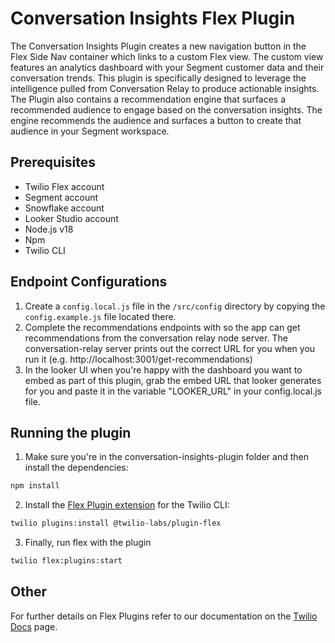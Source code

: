 # Conversation Insights Flex Plugin

The Conversation Insights Plugin creates a new navigation button in the Flex Side Nav container which links to a custom Flex view. The custom view features an analytics dashboard with your Segment customer data and their conversation trends. This plugin is specifically designed to leverage the intelligence pulled from Conversation Relay to produce actionable insights. The Plugin also contains a recommendation engine that surfaces a recommended audience to engage based on the conversation insights. The engine recommends the audience and surfaces a button to create that audience in your Segment workspace.

## Prerequisites

- Twilio Flex account
- Segment account
- Snowflake account
- Looker Studio account
- Node.js v18
- Npm
- Twilio CLI

## Endpoint Configurations
1. Create a `config.local.js` file in the `/src/config` directory by copying the `config.example.js` file located there.
2. Complete the recommendations endpoints with <your-conversation-relay-port> so the app can get recommendations from the conversation relay node server. The conversation-relay server prints out the correct URL for you when you run it (e.g. http://localhost:3001/get-recommendations)
3. In the looker UI when you're happy with the dashboard you want to embed as part of this plugin, grab the embed URL that looker generates for you and paste it in the variable "LOOKER_URL" in your config.local.js file.


## Running the plugin

1. Make sure you're in the conversation-insights-plugin folder and then install the dependencies:

```bash
npm install
```

2. Install the [Flex Plugin extension](https://github.com/twilio-labs/plugin-flex/tree/v1-beta) for the Twilio CLI:

```bash
twilio plugins:install @twilio-labs/plugin-flex
```

3. Finally, run flex with the plugin

```bash
twilio flex:plugins:start
```

## Other

For further details on Flex Plugins refer to our documentation on the [Twilio Docs](https://www.twilio.com/docs/flex/developer/plugins/cli) page.


